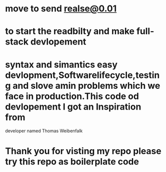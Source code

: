 # move to send realse@0.01
# to start the readbilty and make full-stack devlopement  
# syntax  and simantics  easy devlopment,Softwarelifecycle,testing and  slove amin problems which we face in production.This code od devlopement I got an Inspiration from 
developer named  Thomas Weibenfalk  
#  Thank you for visting my repo please try this repo as boilerplate code 
